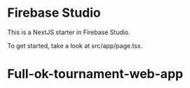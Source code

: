 # Firebase Studio

This is a NextJS starter in Firebase Studio.

To get started, take a look at src/app/page.tsx.
# Full-ok-tournament-web-app
